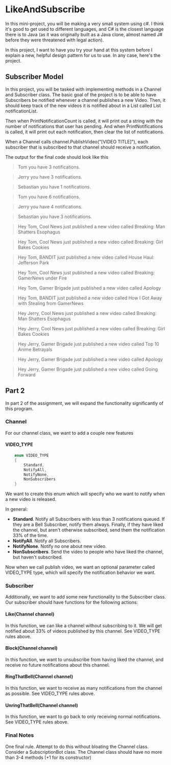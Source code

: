 # LikeAndSubscribe

In this mini-project, you will be making a very small system using c#. I think it's good to get used to different languages, and C# is the closest language there is to Java (as it was originally built as a Java clone, almost named J# before they were threatened with legal action).

In this project, I want to have you try your hand at this system before I explain a new, helpful design pattern for us to use. In any case, here's the project.

## Subscriber Model
In this project, you will be tasked with implementing methods in a Channel and Subscriber class. The basic goal of the project is to be able to have Subscribers be notified whenever a channel publishes a new Video. Then, it should keep track of the new videos it is notified about in a List called List<Notification> notificationList.

Then when PrintNotificationCount is called, it will print out a string with the number of notifications that user has pending.
And when PrintNotifications is called, it will print out each notification, then clear the list of notifications.

When a Channel calls channel.PublishVideo("[VIDEO TITLE]"), each subscriber that is subscribed to that channel should receive a notification.

The output for the final code should look like this

> Tom you have 3 notifications.

> Jerry you have 3 notifications.

> Sebastian you have 1 notifications.

> Tom you have 6 notifications.

> Jerry you have 4 notifications.

> Sebastian you have 3 notifications.

> Hey Tom, Cool News just published a new video called Breaking: Man Shatters Esophagus

> Hey Tom, Cool News just published a new video called Breaking: Girl Bakes Cookies

> Hey Tom, BANDIT just published a new video called House Haul: Jefferson Park

> Hey Tom, Cool News just published a new video called Breaking: GamerNews under Fire

> Hey Tom, Gamer Brigade just published a new video called Apology

> Hey Tom, BANDIT just published a new video called How I Got Away with Stealing from GamerNews

> Hey Jerry, Cool News just published a new video called Breaking: Man Shatters Esophagus

> Hey Jerry, Cool News just published a new video called Breaking: Girl Bakes Cookies

> Hey Jerry, Gamer Brigade just published a new video called Top 10 Anime Betrayals

> Hey Jerry, Gamer Brigade just published a new video called Apology

> Hey Jerry, Gamer Brigade just published a new video called Going Forward

## Part 2
In part 2 of the assignment, we will expand the functionality significantly of this program.

### Channel
For our channel class, we want to add a couple new features

#### VIDEO_TYPE

```c#
    enum VIDEO_TYPE
    {
        Standard,
        NotifyAll,
        NotifyNone,
        NonSubscribers
    }
```

We want to create this enum which will specify who we want to notify when a new video is released.

In general:
- **Standard**. Notify all Subscribers with less than 3 notifications queued. If they are a Bell Subscriber, notify them always. Finally, if they have liked the channel, but aren't otherwise subscribed, send them the notification 33% of the time.
- **NotifyAll**. Notify all Subscribers.
- **NotifyNone**. Notify no one about new video.
- **NonSubscribers**. Send the video to people who have liked the channel, but haven't subscribed.

Now when we call publish video, we want an optional parameter called VIDEO_TYPE type, which will specify the notification behavior we want.

### Subscriber

Additionally, we want to add some new functionality to the Subscriber class. Our subscriber should have functions for the following actions:

#### Like(Channel channel)

In this function, we can like a channel without subscribing to it. We will get notified about 33% of videos published by this channel. See VIDEO_TYPE rules above.

#### Block(Channel channel)

In this function, we want to unsubscribe from having liked the channel, and receive no future notifications about this channel.

#### RingThatBell(Channel channel) 

In this function, we want to receive as many notifications from the channel as possible. See VIDEO_TYPE rules above.

#### UnringThatBell(Channel channel)

In this function, we want to go back to only receiving normal notifications. See VIDEO_TYPE rules above.

### Final Notes
One final rule. Attempt to do this without bloating the Channel class. Consider a SubscriptionBot class. The Channel class should have no more than 3-4 methods (+1 for its constructor)
